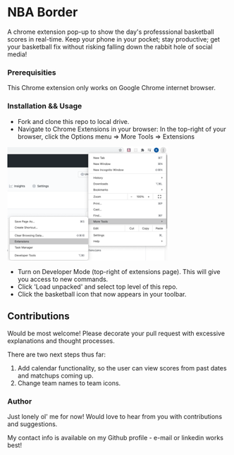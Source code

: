 # NBA Border

A chrome extension pop-up to show the day's professsional basketball scores in real-time.  Keep your phone in your pocket; stay productive; get your basketball fix without risking falling down the rabbit hole of social media!

### Prerequisities

This Chrome extension only works on Google Chrome internet browser.

### Installation && Usage

- Fork and clone this repo to local drive.
- Navigate to Chrome Extensions in your browser:
    In the top-right of your browser, click the Options menu
      => More Tools => Extensions

<img src="./assets/directions.png" alt="Directions" width="363" />

- Turn on Developer Mode (top-right of extensions page). This will give you access to new commands.
- Click 'Load unpacked' and select top level of this repo.
- Click the basketball icon that now appears in your toolbar.

## Contributions

Would be most welcome! Please decorate your pull request with excessive explanations and thought processes.

There are two next steps thus far:
 1. Add calendar functionality, so the user can view scores from past dates and matchups coming up.
 2. Change team names to team icons.

### Author

Just lonely ol' me for now! Would love to hear from you with contributions and suggestions.

My contact info is available on my Github profile - e-mail or linkedin works best!

